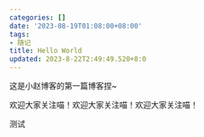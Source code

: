 ```yaml
---
categories: []
date: '2023-08-19T01:08:00+08:00'
tags:
- 随记
title: Hello World
updated: 2023-8-22T2:49:49.520+8:0
---
```

这是小赵博客的第一篇博客捏~

欢迎大家关注喵！欢迎大家关注喵！欢迎大家关注喵！

测试
